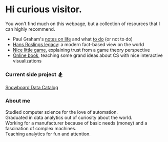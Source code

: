 # Hi curious visitor.   

You won't find much on this webpage, but a collection of resources that I can highly recommend.

- Paul Graham's [notes on life](http://www.paulgraham.com/vb.html) and what [to do](http://www.paulgraham.com/todo.html) (or not to do) 
- [Hans Roslings legacy](https://www.gapminder.org/): a modern fact-based view on the world 
- [Nice little game]( https://ncase.me/trust/ ), explaining trust from a game theory perspective
- [Online book](https://natureofcode.com/book/chapter-9-the-evolution-of-code/), teaching some grand ideas about CS with nice interactive visualizations

### Current side project 🏂
[Snowboard Data Catalog](https://snowboard.software/)

### About me
Studied computer science for the love of automation.  
Graduated in data analytics out of curiosity about the world.   
Working for a manufacturer because of basic needs (money) and a fascination of complex machines.   
Teaching analytics for fun and attention.   
